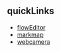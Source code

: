 ## quickLinks
- [flowEditor](/zh-cn/simpread/flowEditor)
- [markmap](/zh-cn/simpread/markmap.mm)
- [webcamera](/zh-cn/simpread/webcamera)
